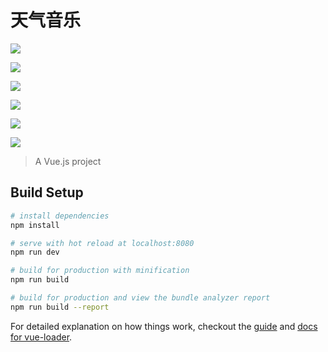 # 天气音乐
![](http://wx4.sinaimg.cn/mw1024/00627l70ly1fix6y1f4w0j308e0dvgpq.jpg)    


![](http://wx4.sinaimg.cn/mw1024/00627l70ly1fix6y2b5rej308c0dwt8v.jpg)    


![](http://wx4.sinaimg.cn/mw1024/00627l70ly1fix6y3gjuvj308c0dwaa8.jpg)    


![](http://wx4.sinaimg.cn/mw1024/00627l70ly1fix6y5crk3j308c0dwjv3.jpg)    


![](http://wx3.sinaimg.cn/mw1024/00627l70ly1fix6y36ylzj308c0dw77f.jpg)    


![](http://wx2.sinaimg.cn/mw1024/00627l70ly1fix6y2q6byj308c0dwq2y.jpg)    

> A Vue.js project

## Build Setup

``` bash
# install dependencies
npm install

# serve with hot reload at localhost:8080
npm run dev

# build for production with minification
npm run build

# build for production and view the bundle analyzer report
npm run build --report
```

For detailed explanation on how things work, checkout the [guide](http://vuejs-templates.github.io/webpack/) and [docs for vue-loader](http://vuejs.github.io/vue-loader).
